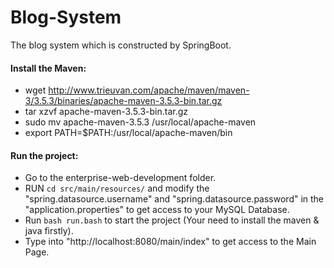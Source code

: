 # Blog-System
The blog system which is constructed by SpringBoot.

#### Install the Maven:

* wget http://www.trieuvan.com/apache/maven/maven-3/3.5.3/binaries/apache-maven-3.5.3-bin.tar.gz
* tar xzvf apache-maven-3.5.3-bin.tar.gz
* sudo mv apache-maven-3.5.3 /usr/local/apache-maven
* export PATH=$PATH:/usr/local/apache-maven/bin

#### Run the project:

* Go to the enterprise-web-development folder.
* RUN `cd src/main/resources/` and modify the "spring.datasource.username" and "spring.datasource.password" in the "application.properties" to get access to your MySQL Database.
* Run `bash run.bash` to start the project (Your need to install the maven & java firstly).
* Type into "http://localhost:8080/main/index" to get access to the Main Page.

